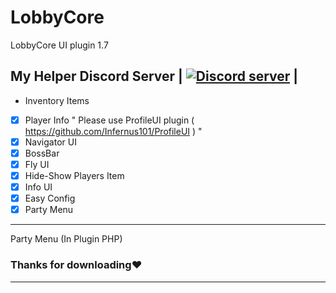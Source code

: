 # LobbyCore
LobbyCore UI plugin 1.7

## My Helper Discord Server | <a href="https://discord.gg/dUfySJ2"><img src="https://discordapp.com/api/guilds/402639859535052811/embed.png" alt="Discord server"/></a> |

- Inventory Items
- [x] Player Info " Please use ProfileUI plugin ( https://github.com/Infernus101/ProfileUI ) "
- [x] Navigator UI 
- [x] BossBar
- [x] Fly UI 
- [x] Hide-Show Players Item 
- [x] Info UI 
- [x] Easy Config 
- [x] Party Menu  
-----------
Party Menu (In Plugin PHP)

### Thanks for downloading❤
-------------
